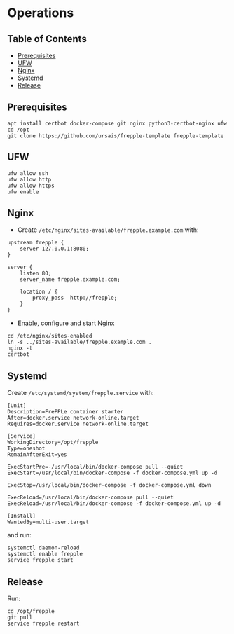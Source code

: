 # Operations

## Table of Contents
* [Prerequisites](#Prerequisites)
* [UFW](#UFW)
* [Nginx](#Nginx)
* [Systemd](#Systemd)
* [Release](#Release)

## Prerequisites

```shell
apt install certbot docker-compose git nginx python3-certbot-nginx ufw
cd /opt
git clone https://github.com/ursais/frepple-template frepple-template
```

## UFW

```shell
ufw allow ssh
ufw allow http
ufw allow https
ufw enable
```

## Nginx

* Create `/etc/nginx/sites-available/frepple.example.com` with:

```nginx
upstream frepple {
    server 127.0.0.1:8080;
}

server {
    listen 80;
    server_name frepple.example.com;

    location / {
        proxy_pass  http://frepple;
    }
}
```

* Enable, configure and start Nginx

```shell
cd /etc/nginx/sites-enabled
ln -s ../sites-available/frepple.example.com .
nginx -t
certbot
```

## Systemd

Create `/etc/systemd/system/frepple.service` with:

```unit file (systemd)
[Unit]
Description=FrePPLe container starter
After=docker.service network-online.target
Requires=docker.service network-online.target

[Service]
WorkingDirectory=/opt/frepple
Type=oneshot
RemainAfterExit=yes

ExecStartPre=-/usr/local/bin/docker-compose pull --quiet
ExecStart=/usr/local/bin/docker-compose -f docker-compose.yml up -d

ExecStop=/usr/local/bin/docker-compose -f docker-compose.yml down

ExecReload=/usr/local/bin/docker-compose pull --quiet
ExecReload=/usr/local/bin/docker-compose -f docker-compose.yml up -d

[Install]
WantedBy=multi-user.target
```

and run:
```shell
systemctl daemon-reload
systemctl enable frepple
service frepple start
```

## Release

Run:
```shell
cd /opt/frepple
git pull
service frepple restart
```
